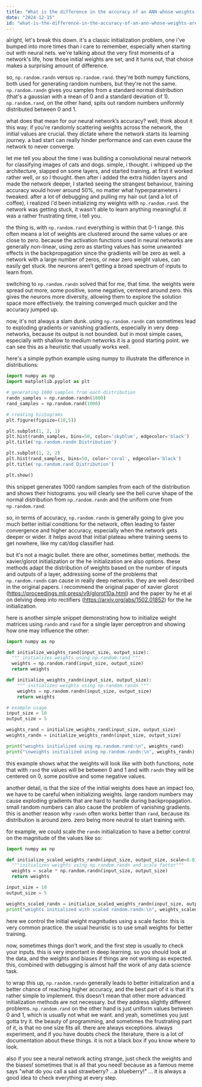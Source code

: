 ```yaml
---
title: "What is the difference in the accuracy of an ANN whose weights are initialized by using np.random.randn and np.random.rand?"
date: "2024-12-15"
id: "what-is-the-difference-in-the-accuracy-of-an-ann-whose-weights-are-initialized-by-using-nprandomrandn-and-nprandomrand"
---
```


alright, let's break this down. it's a classic initialization problem, one i've bumped into more times than i care to remember, especially when starting out with neural nets. we're talking about the very first moments of a network's life, how those initial weights are set, and it turns out, that choice makes a surprising amount of difference.

so, `np.random.randn` versus `np.random.rand`. they're both numpy functions, both used for generating random numbers, but they're not the same. `np.random.randn` gives you samples from a standard normal distribution (that's a gaussian with a mean of 0 and a standard deviation of 1). `np.random.rand`, on the other hand, spits out random numbers uniformly distributed between 0 and 1.

what does that mean for our neural network’s accuracy? well, think about it this way: if you're randomly scattering weights across the network, the initial values are crucial. they dictate where the network starts its learning journey. a bad start can really hinder performance and can even cause the network to never converge.

let me tell you about the time i was building a convolutional neural network for classifying images of cats and dogs. simple, i thought. i whipped up the architecture, slapped on some layers, and started training. at first it worked rather well, or so I thought. then after i added the extra hidden layers and made the network deeper, I started seeing the strangest behaviour, training accuracy would hover around 50%, no matter what hyperparameters i tweaked. after a lot of debugging and pulling my hair out (and a lot of coffee), i realized i'd been initializing my weights with `np.random.rand`. the network was getting stuck, it wasn't able to learn anything meaningful. it was a rather frustrating time, i tell you.

the thing is, with `np.random.rand` everything is within that 0-1 range. this often means a lot of weights are clustered around the same values or are close to zero. because the activation functions used in neural networks are generally non-linear, using zero as starting values has some unwanted effects in the backpropagation since the gradients will be zero as well. a network with a large number of zeros, or near zero weight values, can easily get stuck. the neurons aren’t getting a broad spectrum of inputs to learn from.

switching to `np.random.randn` solved that for me, that time. the weights were spread out more, some positive, some negative, centered around zero. this gives the neurons more diversity, allowing them to explore the solution space more effectively. the training converged much quicker and the accuracy jumped up.

now, it's not always a slam dunk. using `np.random.randn` can sometimes lead to exploding gradients or vanishing gradients, especially in very deep networks, because its output is not bounded. but in most simple cases, especially with shallow to medium networks it is a good starting point. we can see this as a heuristic that usually works well.

here's a simple python example using numpy to illustrate the difference in distributions:

```python
import numpy as np
import matplotlib.pyplot as plt

# generating 1000 samples from each distribution
randn_samples = np.random.randn(1000)
rand_samples = np.random.rand(1000)

# creating histograms
plt.figure(figsize=(10,5))

plt.subplot(1, 2, 1)
plt.hist(randn_samples, bins=50, color='skyblue', edgecolor='black')
plt.title('np.random.randn Distribution')

plt.subplot(1, 2, 2)
plt.hist(rand_samples, bins=50, color='coral', edgecolor='black')
plt.title('np.random.rand Distribution')

plt.show()
```

this snippet generates 1000 random samples from each of the distribution and shows their histograms. you will clearly see the bell curve shape of the normal distribution from `np.random.randn` and the uniform one from `np.random.rand`.

so, in terms of accuracy, `np.random.randn` is generally going to give you much better initial conditions for the network, often leading to faster convergence and higher accuracy, especially when the network gets deeper or wider. it helps avoid that initial plateau where training seems to get nowhere, like my cat/dog classifier had.

but it's not a magic bullet. there are other, sometimes better, methods. the xavier/glorot initialization or the he initialization are also options. these methods adapt the distribution of weights based on the number of inputs and outputs of a layer, addressing some of the problems that `np.random.randn` can cause in really deep networks. they are well described in the original papers. i recommend the original paper of xavier glorot (https://proceedings.mlr.press/v9/glorot10a.html) and the paper by he et al on delving deep into rectifiers (https://arxiv.org/abs/1502.01852) for the he initialization.

here is another simple snippet demonstrating how to initialize weight matrices using `randn` and `rand` for a single layer perceptron and showing how one may influence the other:

```python
import numpy as np

def initialize_weights_rand(input_size, output_size):
  """ initializes weights using np.random.rand """
  weights = np.random.rand(input_size, output_size)
  return weights

def initialize_weights_randn(input_size, output_size):
    """ initializes weights using np.random.randn """
    weights = np.random.randn(input_size, output_size)
    return weights

# example usage
input_size = 10
output_size = 5

weights_rand = initialize_weights_rand(input_size, output_size)
weights_randn = initialize_weights_randn(input_size, output_size)

print("weights initialized using np.random.rand:\n", weights_rand)
print("\nweights initialized using np.random.randn:\n", weights_randn)
```

this example shows what the weights will look like with both functions, note that with `rand` the values will be between 0 and 1 and with `randn` they will be centered on 0, some positive and some negative values.

another detail, is that the size of the initial weights does have an impact too, we have to be careful when initializing weights. large random numbers may cause exploding gradients that are hard to handle during backpropagation. small random numbers can also cause the problem of vanishing gradients. this is another reason why `randn` often works better than `rand`, because its distribution is around zero. zero being more neutral to start training with.

for example, we could scale the `randn` initialization to have a better control on the magnitude of the values like so:

```python
import numpy as np

def initialize_scaled_weights_randn(input_size, output_size, scale=0.01):
  """initializes weights using np.random.randn and scale factor"""
  weights = scale * np.random.randn(input_size, output_size)
  return weights

input_size = 10
output_size = 5

weights_scaled_randn = initialize_scaled_weights_randn(input_size, output_size)
print("weights initialized with scaled random.randn:\n", weights_scaled_randn)
```
here we control the initial weight magnitudes using a scale factor. this is very common practice. the usual heuristic is to use small weights for better training.

now, sometimes things don't work, and the first step is usually to check your inputs. this is very important in deep learning. so you should look at the data, and the weights and biases if things are not working as expected. this, combined with debugging is almost half the work of any data science task.

to wrap this up, `np.random.randn` generally leads to better initialization and a better chance of reaching higher accuracy, and the best part of it is that it's rather simple to implement. this doesn't mean that other more advanced initialization methods are not necessary. but they address slightly different problems. `np.random.rand` on the other hand is just uniform values between 0 and 1, which is usually not what we want. and yeah, sometimes you just gotta try it. the beauty of programming, and sometimes the frustrating part of it, is that no one size fits all. there are always exceptions. always experiment, and if you have doubts check the literature, there is a lot of documentation about these things. it is not a black box if you know where to look.

also if you see a neural network acting strange, just check the weights and the biases! sometimes that is all that you need! because as a famous meme says "what do you call a sad strawberry? ...a blueberry!" ... it is always a good idea to check everything at every step.
